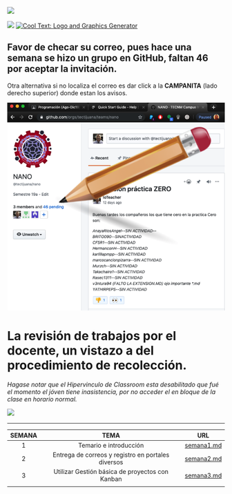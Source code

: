 ![](http://tectijuana.edu.mx/wp-content/uploads/2014/11/Heading-Ing-en-nanotecnologia-2048x672.png)

![]( https://images.cooltext.com/5328364.png)
<a href="http://cooltext.com" target="_top"><img src="https://cooltext.com/images/ct_pixel.gif" width="80" height="15" alt="Cool Text: Logo and Graphics Generator" border="0" /></a>



## Favor de checar su correo, pues hace una semana se hizo un grupo en GitHub, **faltan 46 por aceptar la invitación.**

Otra alternativa si no localiza el correo es dar click a la **CAMPANITA** (lado derecho superior) donde estan los avisos.

![](imagenes/invitaciones2.png)



# La revisión de trabajos por el docente, un vistazo a del procedimiento de recolección.

_Hagase notar que el Hipervinculo de Classroom esta desabilitado que fué el  momento el jóven tiene inasistencia, por no acceder el en bloque de la clase en horario normal._

![](videos/GitHubClassroomRecolectarTrabajos.gif)


---

| SEMANA |                        TEMA                        |    URL     |
|:------:|:--------------------------------------------------:|:----------:|
| 1      | Temario e introducción                             | [semana1.md](semana1.md) |
| 2      | Entrega de correos y registro en portales diversos | [semana2.md](semana2.md) |
| 3      | Utilizar Gestión básica de proyectos con Kanban    | [semana3.md](semana3.md)|
|        |                                                    |            |
